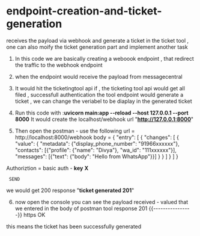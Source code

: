 # endpoint-creation-and-ticket-generation
receives the payload via webhook and generate a ticket in the ticket tool , one can also moify the ticket generation part and implement another task  

1. In this code we are basically creating a weboook endpoint , that redirect the traffic to the webhook endpoint 

2. when the endpoint would receive the payload from messagecentral 

3. It would hit the ticketingtool api if , the ticketing tool api would get all filed ,  successfull authentication the tool endpoint would generate a ticket , we can change the veriabel to be diaplay in the generated ticket 

4. Run this code with :**uvicorn main:app --reload --host 127.0.0.1 --port 8000**
It would create the localhost/webhook url "**http://127.0.0.1:8000**" 

5. Then open the postman - use the following 
url = http://localhost:8000/webhook
body = {
  "entry": [
    {
      "changes": [
        {
          "value": {
            "metadata": {"display_phone_number": "91966xxxxxx"},
            "contacts": [{"profile": {"name": "Divya"}, "wa_id": "111xxxxxx"}],
            "messages": [{"text": {"body": "Hello from WhatsApp"}}]
          }
        }
      ]
    }
  ]
}

Authoriztion = basic auth  - **key**
                              **X** 

     SEND
we would get 200 response 
"**ticket generated 201**"

6. now open the console 
you can see the payload received - valued that we entered in the body of postman
tool response 201 {{----------------}}
https OK

this means the ticket has been successfully generated 
